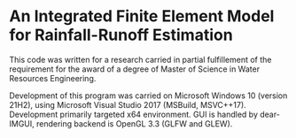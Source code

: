 # An Integrated Finite Element Model for Rainfall-Runoff Estimation
This code was written for a research carried in partial fulfillement of the requirement for the award of a degree of Master of Science in Water Resources Engineering.

Development of this program was carried on Microsoft Windows 10 (version 21H2), using Microsoft Visual Studio 2017 (MSBuild, MSVC++17). Development primarily targeted x64 environment.
GUI is handled by dear-IMGUI, rendering backend is OpenGL 3.3 (GLFW and GLEW).